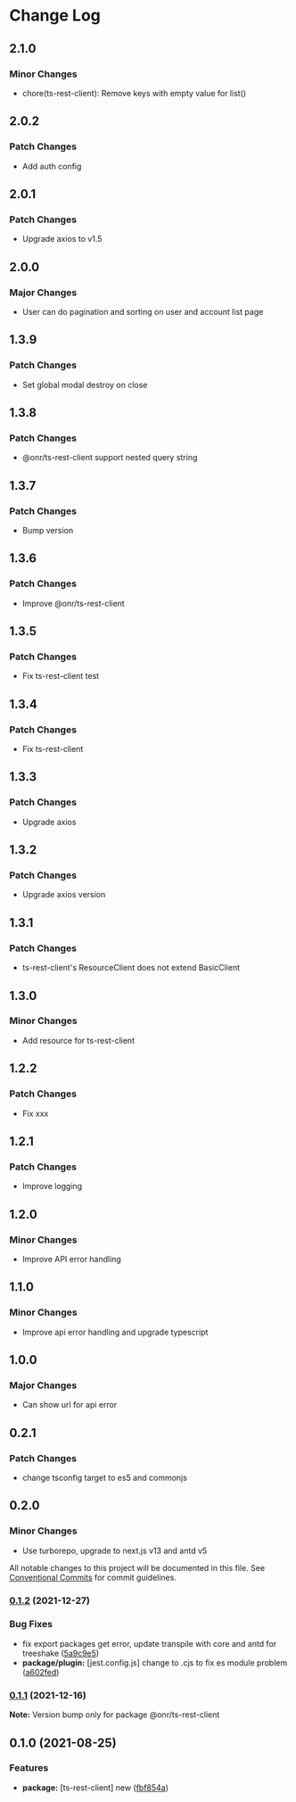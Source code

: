 # Change Log

## 2.1.0

### Minor Changes

- chore(ts-rest-client): Remove keys with empty value for list()

## 2.0.2

### Patch Changes

- Add auth config

## 2.0.1

### Patch Changes

- Upgrade axios to v1.5

## 2.0.0

### Major Changes

- User can do pagination and sorting on user and account list page

## 1.3.9

### Patch Changes

- Set global modal destroy on close

## 1.3.8

### Patch Changes

- @onr/ts-rest-client support nested query string

## 1.3.7

### Patch Changes

- Bump version

## 1.3.6

### Patch Changes

- Improve @onr/ts-rest-client

## 1.3.5

### Patch Changes

- Fix ts-rest-client test

## 1.3.4

### Patch Changes

- Fix ts-rest-client

## 1.3.3

### Patch Changes

- Upgrade axios

## 1.3.2

### Patch Changes

- Upgrade axios version

## 1.3.1

### Patch Changes

- ts-rest-client's ResourceClient does not extend BasicClient

## 1.3.0

### Minor Changes

- Add resource for ts-rest-client

## 1.2.2

### Patch Changes

- Fix xxx

## 1.2.1

### Patch Changes

- Improve logging

## 1.2.0

### Minor Changes

- Improve API error handling

## 1.1.0

### Minor Changes

- Improve api error handling and upgrade typescript

## 1.0.0

### Major Changes

- Can show url for api error

## 0.2.1

### Patch Changes

- change tsconfig target to es5 and commonjs

## 0.2.0

### Minor Changes

- Use turborepo, upgrade to next.js v13 and antd v5

All notable changes to this project will be documented in this file.
See [Conventional Commits](https://conventionalcommits.org) for commit guidelines.

### [0.1.2](https://github.com/OnrampLab/onr-react-ui/compare/@onr/ts-rest-client@0.1.1...@onr/ts-rest-client@0.1.2) (2021-12-27)

### Bug Fixes

- fix export packages get error, update transpile with core and antd for treeshake ([5a9c9e5](https://github.com/OnrampLab/onr-react-ui/commit/5a9c9e5d2bce31ab8d53c0cacac731d2623ca7d2))
- **package/plugin:** [jest.config.js] change to .cjs to fix es module problem ([a602fed](https://github.com/OnrampLab/onr-react-ui/commit/a602fedf27e17c375a350dca520dafc721e8aa6e))

### [0.1.1](https://github.com/OnrampLab/onr-react-ui/compare/@onr/ts-rest-client@0.1.0...@onr/ts-rest-client@0.1.1) (2021-12-16)

**Note:** Version bump only for package @onr/ts-rest-client

## 0.1.0 (2021-08-25)

### Features

- **package:** [ts-rest-client] new ([fbf854a](https://github.com/OnrampLab/onr-react-ui/commit/fbf854ad8e74faad2a3edcaa5dc1a7190e1624d4))
